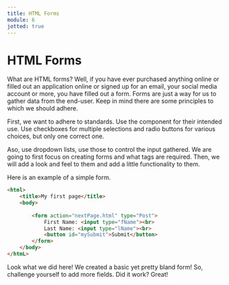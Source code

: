 ```yaml
---
title: HTML Forms
module: 6
jotted: true
---
```


# HTML Forms

What are HTML forms?  Well, if you have ever purchased anything online or filled out an application online or signed up for an email, your social media account or more, you have filled out a form.  Forms are just a way for us to gather data from the end-user.  Keep in mind there are some principles to which we should adhere.

First, we want to adhere to standards. Use the component for their intended use.  Use checkboxes for multiple selections and radio buttons for various choices, but only one correct one.

Aso, use dropdown lists, use those to control the input gathered.  We are going to first focus on creating forms and what tags are required. Then, we will add a look and feel to them and add a little functionality to them.

Here is an example of a simple form.

```html
<html>
    <title>My first page</title>
    <body>
        
        <form action="nextPage.html" type="Post">
            First Name: <input type="fName"><br>
            Last Name: <input type="lName"><br>
            <button id="mySubmit">Submit</button>
        </form>
    </body>
</htmL>

```

Look what we did here!  We created a basic yet pretty bland form!  So, challenge yourself to add more fields. Did it work?  Great!


<div id="jotted-demo-1" class="jotted-theme-stacked"></div>

<script>
    new Jotted(document.querySelector("#jotted-demo-1"), {
    files: [
        {
            type: "js",
            hide: false,
            url:"https://raw.githubusercontent.com/Montana-Media-Arts/120_CreativeCoding/master/lecture_code/06/07_map_01/sketch.js"
        },
        {
            type: "html",
            hide: true,
            url:"../../../p5_resources/index.html"
        }
    ],
    showBlank: false,
    showResult: true,
    plugins: [
        { name: 'ace', options: { "maxLines": 50 } },
        // { name: 'console', options: { autoClear: true } },
    ]
});
</script>

